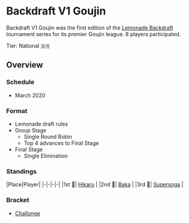 # Backdraft V1 Goujin

Backdraft V1 Goujin was the first edition of the [Lemonade Backdraft](bdmain.md) tournament series for its premier Goujin league.
8 players participated.

Tier: National :brazil:

## Overview

### Schedule
- March 2020

### Format
- Lemonade draft rules
- Group Stage
    - Single Round Robin 
    - Top 4 advances to Final Stage
- Final Stage
    - Single Elimination

### Standings

|Place|Player|
|-|-|-|-|
|1st :1st_place_medal:| [Hikaru](../../players/brazilian/hikky.md) |
|2nd :2nd_place_medal:| [Baka](../../players/brazilian/baka.md) |
|3rd :3rd_place_medal:| [Supersoga](../../players/brazilian/supersoga.md) |

### Bracket
- [Challonge](https://challonge.com/r93vd1o1)